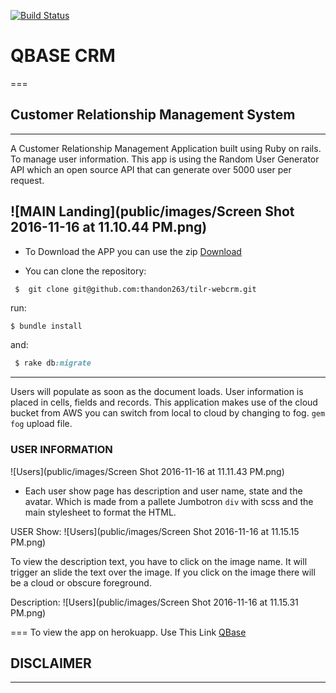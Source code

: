 
[![Build Status](https://travis-ci.org/thandon263/tilr-webcrm.svg?branch=master)](https://travis-ci.org/thandon263/tilr-webcrm)


# QBASE CRM
===

## Customer Relationship Management System
---
A Customer Relationship Management Application built using Ruby on rails. To manage user information. This app is using the Random User Generator API which
an open source API that can generate over 5000 user per request.

![MAIN Landing](public/images/Screen Shot 2016-11-16 at 11.10.44 PM.png)
---
* To Download the APP you can use the zip [Download](https://github.com/thandon263/tilr-webcrm/archive/master.zip)

* You can clone the repository:

```console
 $  git clone git@github.com:thandon263/tilr-webcrm.git
```

run:
```ruby
$ bundle install
```

and: 

```ruby
 $ rake db:migrate
```

----
Users will populate as soon as the document loads. User information is placed in
cells, fields and records. This application makes use of the cloud bucket from AWS you can switch from local to cloud by changing to fog. ``` gem fog ``` upload file.

### USER INFORMATION

![Users](public/images/Screen Shot 2016-11-16 at 11.11.43 PM.png)

* Each user show page has description and user name, state and the avatar. Which is made from a pallete Jumbotron ```div``` with scss and the main stylesheet to format the HTML.

USER Show:
![Users](public/images/Screen Shot 2016-11-16 at 11.15.15 PM.png)

To view the description text, you have to click on the image name. It will trigger an slide the text over the image. If you click on the image there will be a cloud or obscure foreground.

Description:
![Users](public/images/Screen Shot 2016-11-16 at 11.15.31 PM.png)

===
To view the app on herokuapp. Use This Link [QBase](https://qbase.herokuapp.com)


## DISCLAIMER
---
